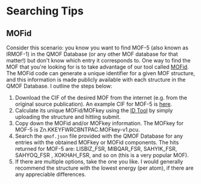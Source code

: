 # Searching Tips

## MOFid
Consider this scenario: you know you want to find MOF-5 (also known as IRMOF-1) in the QMOF Database (or any other MOF database for that matter!) but don't know which entry it corresponds to. One way to find the MOF that you're looking for is to take advantage of our tool called [MOFid](https://github.com/snurr-group/mofid). The MOFid code can generate a unique identifier for a given MOF structure, and this information is made publicly available with each structure in the QMOF Database. I outline the steps below:

1. Download the CIF of the desired MOF from the internet (e.g. from the original source publication). An example CIF for MOF-5 is [here](https://github.com/iRASPA/RASPA2/blob/master/structures/mofs/cif/IRMOF-1.cif).
2. Calculate its unique MOFid/MOFkey using the [ID Tool](https://snurr-group.github.io/web-mofid/) by simply uploading the structure and hitting submit.
3. Copy down the MOFid and/or MOFkey information. The MOFkey for MOF-5 is Zn.KKEYFWRCBNTPAC.MOFkey-v1.pcu.
4. Search the `qmof.json` file provided with the QMOF Database for any entries with the obtained MOFkey or MOFid components. The hits returned for MOF-5 are: LISBIZ_FSR, MIBQAR_FSR, SAHYIK_FSR, SAHYOQ_FSR , XOKHAH_FSR, and so on (this is a very popular MOF).
5. If there are multiple options, take the one you like. I would generally recommend the structure with the lowest energy (per atom), if there are any appreciable differences. 
